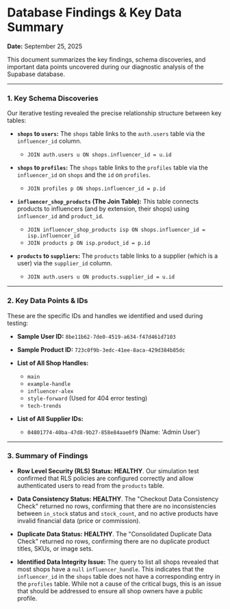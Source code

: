 # Database Findings & Key Data Summary

**Date:** September 25, 2025

This document summarizes the key findings, schema discoveries, and important data points uncovered during our diagnostic analysis of the Supabase database.

---

### **1. Key Schema Discoveries**

Our iterative testing revealed the precise relationship structure between key tables:

- **`shops` to `users`:** The `shops` table links to the `auth.users` table via the `influencer_id` column.
  - `JOIN auth.users u ON shops.influencer_id = u.id`

- **`shops` to `profiles`:** The `shops` table links to the `profiles` table via the `influencer_id` on `shops` and the `id` on `profiles`.
  - `JOIN profiles p ON shops.influencer_id = p.id`

- **`influencer_shop_products` (The Join Table):** This table connects products to influencers (and by extension, their shops) using `influencer_id` and `product_id`.
  - `JOIN influencer_shop_products isp ON shops.influencer_id = isp.influencer_id`
  - `JOIN products p ON isp.product_id = p.id`

- **`products` to `suppliers`:** The `products` table links to a supplier (which is a user) via the `supplier_id` column.
  - `JOIN auth.users u ON products.supplier_id = u.id`

---

### **2. Key Data Points & IDs**

These are the specific IDs and handles we identified and used during testing:

- **Sample User ID:** `8be11b62-7de0-4519-a634-f47d461d7103`
- **Sample Product ID:** `723c0f9b-3edc-41ee-8aca-429d384b85dc`

- **List of All Shop Handles:**
  - `main`
  - `example-handle`
  - `influencer-alex`
  - `style-forward` (Used for 404 error testing)
  - `tech-trends`

- **List of All Supplier IDs:**
  - `04801774-40ba-47d8-9b27-858e84aae0f9` (Name: 'Admin User')

---

### **3. Summary of Findings**

- **Row Level Security (RLS) Status:** **HEALTHY**. Our simulation test confirmed that RLS policies are configured correctly and allow authenticated users to read from the `products` table.

- **Data Consistency Status:** **HEALTHY**. The "Checkout Data Consistency Check" returned no rows, confirming that there are no inconsistencies between `in_stock` status and `stock_count`, and no active products have invalid financial data (price or commission).

- **Duplicate Data Status:** **HEALTHY**. The "Consolidated Duplicate Data Check" returned no rows, confirming there are no duplicate product titles, SKUs, or image sets.

- **Identified Data Integrity Issue:** The query to list all shops revealed that most shops have a `null` `influencer_handle`. This indicates that the `influencer_id` in the `shops` table does not have a corresponding entry in the `profiles` table. While not a cause of the critical bugs, this is an issue that should be addressed to ensure all shop owners have a public profile.
